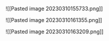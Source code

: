 ![[Pasted image 20230310155733.png]] 

![[Pasted image 20230310161355.png]]

 ![[Pasted image 20230310163209.png]]